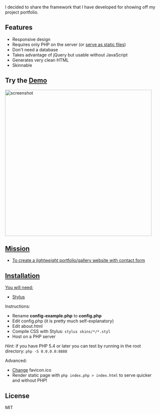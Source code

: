 I decided to share the framework that I have developed for showing off my project portfolio.

## Features

* Responsive design
* Requires only PHP on the server (or [serve as static files](#static))
* Don't need a database
* Takes advantage of jQuery but usable without JavaScript
* Generates very clean HTML
* Skinnable

## Try the [Demo](http://specious.github.io/present/)

<a href="http://specious.github.io/present/"><img src="http://specious.github.io/present/screenshot.png" width="480" alt="screenshot">

## Mission

* To create a *lightweight* portfolio/gallery website with contact form

## Installation

You will need:

* [Stylus](http://learnboost.github.io/stylus/)

Instructions:

* Rename **config-example.php** to **config.php**
* Edit config.php (it is pretty much self-explanatory)
* Edit about.html
* Compile CSS with Stylus: `stylus skins/*/*.styl`
* Host on a PHP server

*Hint:* if you have PHP 5.4 or later you can test by running in the root directory: `php -S 0.0.0.0:8888`

Advanced:

* [Change](http://xiconeditor.com/) favicon.ico
* <a name="static"></a>Render static page with `php index.php > index.html` to serve quicker and without PHP!

## License

MIT
